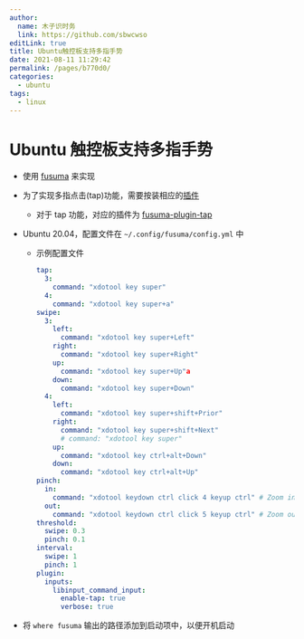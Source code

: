```yaml
---
author: 
  name: 木子识时务
  link: https://github.com/sbwcwso
editLink: true
title: Ubuntu触控板支持多指手势
date: 2021-08-11 11:29:42
permalink: /pages/b770d0/
categories: 
  - ubuntu
tags: 
  - linux
---
```


# Ubuntu 触控板支持多指手势

* 使用 [fusuma](https://github.com/iberianpig/fusuma) 来实现
* 为了实现多指点击(tap)功能，需要按装相应的[插件](https://github.com/iberianpig/fusuma#installation-of-fusuma-plugins)
  * 对于 tap 功能，对应的插件为 [fusuma-plugin-tap](https://github.com/iberianpig/fusuma-plugin-tap)
* Ubuntu 20.04，配置文件在 `~/.config/fusuma/config.yml` 中
  * 示例配置文件

    ```yml
    tap:
      3:
        command: "xdotool key super"
      4:
        command: "xdotool key super+a"
    swipe:
      3:
        left:
          command: "xdotool key super+Left"
        right:
          command: "xdotool key super+Right"
        up:
          command: "xdotool key super+Up"a
        down:
          command: "xdotool key super+Down"
      4:
        left:
          command: "xdotool key super+shift+Prior"
        right:
          command: "xdotool key super+shift+Next"
          # command: "xdotool key super"
        up:
          command: "xdotool key ctrl+alt+Down"
        down:
          command: "xdotool key ctrl+alt+Up"
    pinch:
      in:
        command: "xdotool keydown ctrl click 4 keyup ctrl" # Zoom in
      out:
        command: "xdotool keydown ctrl click 5 keyup ctrl" # Zoom out
    threshold:
      swipe: 0.3
      pinch: 0.1
    interval:
      swipe: 1
      pinch: 1
    plugin:
      inputs:
        libinput_command_input:
          enable-tap: true
          verbose: true
    ```

* 将 `where fusuma` 输出的路径添加到启动项中，以便开机启动

